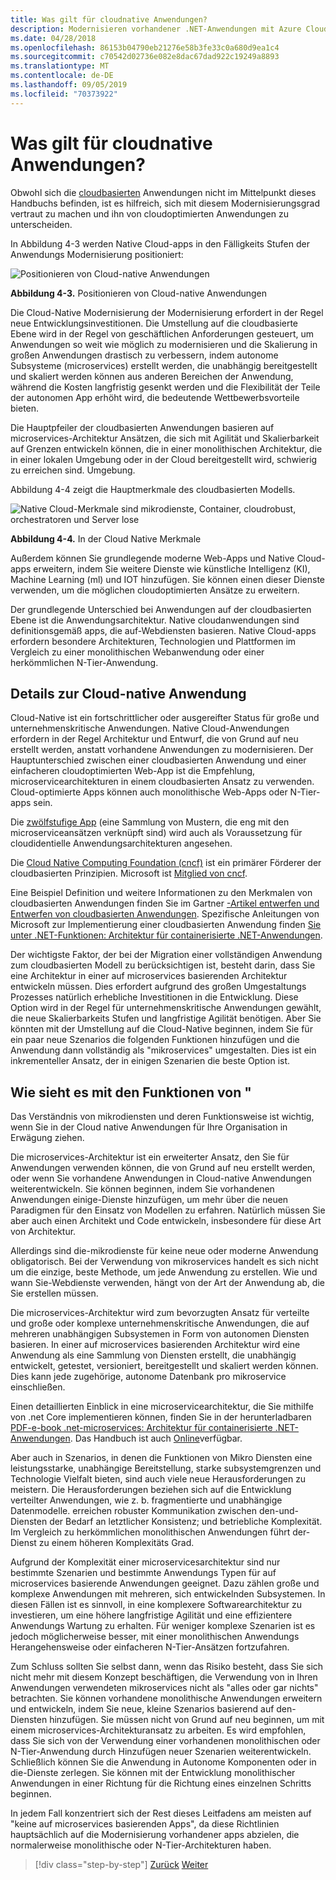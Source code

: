 ```yaml
---
title: Was gilt für cloudnative Anwendungen?
description: Modernisieren vorhandener .NET-Anwendungen mit Azure Cloud und Windows-Containern | Wie sieht es mit cloudbasierten Anwendungen aus?
ms.date: 04/28/2018
ms.openlocfilehash: 86153b04790eb21276e58b3fe33c0a680d9ea1c4
ms.sourcegitcommit: c70542d02736e082e8dac67dad922c19249a8893
ms.translationtype: MT
ms.contentlocale: de-DE
ms.lasthandoff: 09/05/2019
ms.locfileid: "70373922"
---
```

# <a name="what-about-cloud-native-applications"></a>Was gilt für cloudnative Anwendungen?

Obwohl sich die [cloudbasierten](https://azure.microsoft.com/overview/cloudnative/) Anwendungen nicht im Mittelpunkt dieses Handbuchs befinden, ist es hilfreich, sich mit diesem Modernisierungsgrad vertraut zu machen und ihn von cloudoptimierten Anwendungen zu unterscheiden.

In Abbildung 4-3 werden Native Cloud-apps in den Fälligkeits Stufen der Anwendungs Modernisierung positioniert:

![Positionieren von Cloud-native Anwendungen](./media/image3.png)

**Abbildung 4-3.** Positionieren von Cloud-native Anwendungen

Die Cloud-Native Modernisierung der Modernisierung erfordert in der Regel neue Entwicklungsinvestitionen. Die Umstellung auf die cloudbasierte Ebene wird in der Regel von geschäftlichen Anforderungen gesteuert, um Anwendungen so weit wie möglich zu modernisieren und die Skalierung in großen Anwendungen drastisch zu verbessern, indem autonome Subsysteme (microservices) erstellt werden, die unabhängig bereitgestellt und skaliert werden können aus anderen Bereichen der Anwendung, während die Kosten langfristig gesenkt werden und die Flexibilität der Teile der autonomen App erhöht wird, die bedeutende Wettbewerbsvorteile bieten.

Die Hauptpfeiler der cloudbasierten Anwendungen basieren auf microservices-Architektur Ansätzen, die sich mit Agilität und Skalierbarkeit auf Grenzen entwickeln können, die in einer monolithischen Architektur, die in einer lokalen Umgebung oder in der Cloud bereitgestellt wird, schwierig zu erreichen sind. Umgebung.

Abbildung 4-4 zeigt die Hauptmerkmale des cloudbasierten Modells.

![Native Cloud-Merkmale sind mikrodienste, Container, cloudrobust, orchestratoren und Server lose](./media/image4.png)

**Abbildung 4-4.** In der Cloud Native Merkmale

Außerdem können Sie grundlegende moderne Web-Apps und Native Cloud-apps erweitern, indem Sie weitere Dienste wie künstliche Intelligenz (KI), Machine Learning (ml) und IOT hinzufügen. Sie können einen dieser Dienste verwenden, um die möglichen cloudoptimierten Ansätze zu erweitern.

Der grundlegende Unterschied bei Anwendungen auf der cloudbasierten Ebene ist die Anwendungsarchitektur. Native cloudanwendungen sind definitionsgemäß apps, die auf-Webdiensten basieren. Native Cloud-apps erfordern besondere Architekturen, Technologien und Plattformen im Vergleich zu einer monolithischen Webanwendung oder einer herkömmlichen N-Tier-Anwendung.

## <a name="cloud-native-applications-details"></a>Details zur Cloud-native Anwendung

Cloud-Native ist ein fortschrittlicher oder ausgereifter Status für große und unternehmenskritische Anwendungen. Native Cloud-Anwendungen erfordern in der Regel Architektur und Entwurf, die von Grund auf neu erstellt werden, anstatt vorhandene Anwendungen zu modernisieren. Der Hauptunterschied zwischen einer cloudbasierten Anwendung und einer einfacheren cloudoptimierten Web-App ist die Empfehlung, microservicearchitekturen in einem cloudbasierten Ansatz zu verwenden. Cloud-optimierte Apps können auch monolithische Web-Apps oder N-Tier-apps sein.

Die [zwölfstufige App](https://12factor.net/) (eine Sammlung von Mustern, die eng mit den microserviceansätzen verknüpft sind) wird auch als Voraussetzung für cloudidentielle Anwendungsarchitekturen angesehen.

Die [Cloud Native Computing Foundation (cncf)](https://www.cncf.io/) ist ein primärer Förderer der cloudbasierten Prinzipien. Microsoft ist [Mitglied von cncf](https://azure.microsoft.com/blog/announcing-cncf/).

Eine Beispiel Definition und weitere Informationen zu den Merkmalen von cloudbasierten Anwendungen finden Sie im Gartner [-Artikel entwerfen und Entwerfen von cloudbasierten Anwendungen](https://www.gartner.com/doc/3181919/architect-design-cloudnative-applications). Spezifische Anleitungen von Microsoft zur Implementierung einer cloudbasierten Anwendung finden [Sie unter .NET-Funktionen: Architektur für containerisierte .NET-Anwendungen](https://aka.ms/microservicesebook).

Der wichtigste Faktor, der bei der Migration einer vollständigen Anwendung zum cloudbasierten Modell zu berücksichtigen ist, besteht darin, dass Sie eine Architektur in einer auf microservices basierenden Architektur entwickeln müssen. Dies erfordert aufgrund des großen Umgestaltungs Prozesses natürlich erhebliche Investitionen in die Entwicklung. Diese Option wird in der Regel für unternehmenskritische Anwendungen gewählt, die neue Skalierbarkeits Stufen und langfristige Agilität benötigen. Aber Sie könnten mit der Umstellung auf die Cloud-Native beginnen, indem Sie für ein paar neue Szenarios die folgenden Funktionen hinzufügen und die Anwendung dann vollständig als "mikroservices" umgestalten. Dies ist ein inkrementeller Ansatz, der in einigen Szenarien die beste Option ist.

## <a name="what-about-microservices"></a>Wie sieht es mit den Funktionen von "

Das Verständnis von mikrodiensten und deren Funktionsweise ist wichtig, wenn Sie in der Cloud native Anwendungen für Ihre Organisation in Erwägung ziehen.

Die microservices-Architektur ist ein erweiterter Ansatz, den Sie für Anwendungen verwenden können, die von Grund auf neu erstellt werden, oder wenn Sie vorhandene Anwendungen in Cloud-native Anwendungen weiterentwickeln. Sie können beginnen, indem Sie vorhandenen Anwendungen einige-Dienste hinzufügen, um mehr über die neuen Paradigmen für den Einsatz von Modellen zu erfahren. Natürlich müssen Sie aber auch einen Architekt und Code entwickeln, insbesondere für diese Art von Architektur.

Allerdings sind die-mikrodienste für keine neue oder moderne Anwendung obligatorisch. Bei der Verwendung von mikroservices handelt es sich nicht um die einzige, beste Methode, um jede Anwendung zu erstellen. Wie und wann Sie-Webdienste verwenden, hängt von der Art der Anwendung ab, die Sie erstellen müssen.

Die microservices-Architektur wird zum bevorzugten Ansatz für verteilte und große oder komplexe unternehmenskritische Anwendungen, die auf mehreren unabhängigen Subsystemen in Form von autonomen Diensten basieren. In einer auf microservices basierenden Architektur wird eine Anwendung als eine Sammlung von Diensten erstellt, die unabhängig entwickelt, getestet, versioniert, bereitgestellt und skaliert werden können. Dies kann jede zugehörige, autonome Datenbank pro mikroservice einschließen.

Einen detaillierten Einblick in eine microservicearchitektur, die Sie mithilfe von .net Core implementieren können, finden Sie in der herunterladbaren [PDF-e-book .net-microservices: Architektur für containerisierte .NET-Anwendungen](https://aka.ms/microservicesebook). Das Handbuch ist auch [Online](../../microservices/index.md)verfügbar.

Aber auch in Szenarios, in denen die Funktionen von Mikro Diensten eine leistungsstarke, unabhängige Bereitstellung, starke subsystemgrenzen und Technologie Vielfalt bieten, sind auch viele neue Herausforderungen zu meistern. Die Herausforderungen beziehen sich auf die Entwicklung verteilter Anwendungen, wie z. b. fragmentierte und unabhängige Datenmodelle. erreichen robuster Kommunikation zwischen den-und-Diensten der Bedarf an letztlicher Konsistenz; und betriebliche Komplexität. Im Vergleich zu herkömmlichen monolithischen Anwendungen führt der-Dienst zu einem höheren Komplexitäts Grad.

Aufgrund der Komplexität einer microservicesarchitektur sind nur bestimmte Szenarien und bestimmte Anwendungs Typen für auf microservices basierende Anwendungen geeignet. Dazu zählen große und komplexe Anwendungen mit mehreren, sich entwickelnden Subsystemen. In diesen Fällen ist es sinnvoll, in eine komplexere Softwarearchitektur zu investieren, um eine höhere langfristige Agilität und eine effizientere Anwendungs Wartung zu erhalten. Für weniger komplexe Szenarien ist es jedoch möglicherweise besser, mit einer monolithischen Anwendungs Herangehensweise oder einfacheren N-Tier-Ansätzen fortzufahren.

Zum Schluss sollten Sie selbst dann, wenn das Risiko besteht, dass Sie sich nicht mehr mit diesem Konzept beschäftigen, die Verwendung von in Ihren Anwendungen verwendeten mikroservices nicht als "alles oder gar nichts" betrachten. Sie können vorhandene monolithische Anwendungen erweitern und entwickeln, indem Sie neue, kleine Szenarios basierend auf den-Diensten hinzufügen. Sie müssen nicht von Grund auf neu beginnen, um mit einem microservices-Architekturansatz zu arbeiten. Es wird empfohlen, dass Sie sich von der Verwendung einer vorhandenen monolithischen oder N-Tier-Anwendung durch Hinzufügen neuer Szenarien weiterentwickeln. Schließlich können Sie die Anwendung in Autonome Komponenten oder in die-Dienste zerlegen. Sie können mit der Entwicklung monolithischer Anwendungen in einer Richtung für die Richtung eines einzelnen Schritts beginnen.

In jedem Fall konzentriert sich der Rest dieses Leitfadens am meisten auf "keine auf microservices basierenden Apps", da diese Richtlinien hauptsächlich auf die Modernisierung vorhandener apps abzielen, die normalerweise monolithische oder N-Tier-Architekturen haben.

> [!div class="step-by-step"]
> [Zurück](microsoft-technologies-in-cloud-optimized-applications.md)
> [Weiter](deploy-existing-net-apps-as-windows-containers.md)
